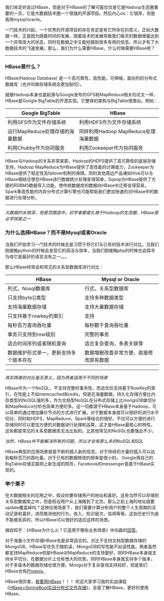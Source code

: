 我们肯定听说过HBase，但是对于HBase的了解可能仅仅是它是Hadoop生态圈重要的一员，它是大数据技术圈一个很强的开源项目。然后内心os：它很屌，但是我用mysql/oracle。

一门技术的兴起，一个优秀的开源项目的存在肯定是有它所存在的意义，正如大数据一样，正是因为随着时间的发展，随着技术的发展导致我们每天的数据增量达到一个非常庞大的状态，同时在数据之中又能挖掘到很多有用的信息。所以才有了大数据技术的飞速发展。那么，我们为什么需要HBase，什么时候需要HBase呢？


----------
### HBase是什么？

HBase(Hadoop Database) 是一个高可靠性，高性能，可伸缩，面向列的分布式数据库（也许叫做存储系统会更加贴切）。

就跟Hadoop本身也是起源与Google发布的GFS和MapReduce相关的论文一样，HBase是Google BigTable的开源实现。它整体的架构与BigTable很类似。例如：


|Google BigTable|HBase|
|---|---|
|利用GFS作为文件存储系统|利用HDFS作为文件存储系统|
|运行MapReduce处理存储的海量数据|同样利用Hadoop MapReduce处理海量数据|
|利用Chubby作为协同服务|利用Zookeeper作为协同服务|

HBase与Hadoop的关系非常紧密，Hadoop的HDFS提供了高可靠性的底层存储支持，Hadoop MapReduce为HBase提供了高性能的计算能力，Zookeeper为HBase提供了稳定性及failover机制的保障。同时其他周边产品诸如Hive可以与HBase相结合使在HBase进行数据统计处理变得简单，Sqoop为HBase提供了方便的RDBMS数据导入功能，使传统数据库的数据向HBase中迁移变得容易，Spark等高性能的内存分布式计算引擎也可能帮助我们更加快速的对HBase中的数据进行处理分析。

----------
*大数据的水很深，但是范围适中。初学者都是扎根于Hadoop的生态圈，HBase是必学技能之一*

### 为什么选择HBase？而不是Mysql或者Oracle

当我们开始学习一门技术的时候总是习惯于将它们与已有的技术进行对比。当我们刚接触python的时候会发现它的简洁与效率，当我们刚接触php的时候也会探寻为啥它是最好的语言没有之一。。。

那么HBase经常会和常见的关系型数据库进行对比：


|HBase|Mysql or Oracle|
|---|---|
|列式，Nosql数据库|行式，关系型数据库|
|只支持byte[]类型|支持多种数据类型|
|支持海量数据存储|支持大量数据存储|
|只支持基于rowkey的索引|支持|
|每秒百万查询吞吐量|每秒数千查询吞吐量|
|事务只支持到row级别|完整的事务|
|适合时间序列或者随机查询|适合复杂查询，多表关联等|
|数据维护形式单一，更新支持多个版本存在|数据增删改查非常方便，直接修改原有数据|


----------
*其实两者的对比毫无意义，因为两者适用于不同的场景*

HBase作为一个NoSQL，不支持完整的事务性，而且仅仅支持基于RowKey的索引，在性能上不如memcached和redis。但是在海量数据，持久化存储方便比内存类型的NoSQL强的多，作为文档型NoSQL在分布式存储上比mongoDB做切分和MapReduce分析也简单方便的多。这一切都源于HBase本身基于Hadoop，可以简单的通过增加廉价节点的方式进行扩展，对于数据本身就可以很好的进行水平切分，同时和HDFS，MapReduce，Spark等结合的很好。不仅可以方便的进行存储同时可以更加方便的对数据进行处理和运算，这才是HBase最核心的特性。这些都是常见的关系型数据库无法比拟的。比其他常见的NoSQL也要强出不少。

*当然，HBase并不能解决所有的问题，所以才会有那么多的NoSQL和SQL*

HBase典型的应用场景就是不断的插入新的信息。对于持续的大量的插入可以达到每秒百万的吞吐量。对于已有的数据修改的频率是很小的。
Google用自己的BigTable存储互联网上新生成的网页，Facebook的messenger是基于HBase实现的。

### 举个栗子

在大数据相关的应用之中，假设你要存储用户的地址和喜好。这些当然可以存储到关系型数据库之中，但是假设用户从上海搬到了北京。那么之前上海的地址就要update覆盖掉吗？这种应用场景下，我们需要计算分析用户的整个人生周期的活动记录和喜好，进而推测他的行为，收入，知识层次，信用等等。这些历史行为是不能被丢弃的，所以HBase可以很好的适应这样的场景。

摘自知乎：《HBase为什么火？它适用于哪些业务场景》中向磊的[回答][1]。

对于海量小文件存储HBase也是非常适合的。对比于支持文档型数据存储的MongoDB，HBase写优先于随机读，MongoDB的写性能不如读性能。两者虽然都支持MapReduce但是HBase对MapReduce的支持更好，同时HBase本身就支持水平切分，在数据分片上也有很大的优势。同时HBase本身就支持多个版本，对于多版本的数据存储也很方便。Mongo对于复杂查询支持较好，但是我们HBase也有[Phoenix][2]。

HBase很厉害，[我要用HBase][3]！！！
欢迎大家学习我的实战课程《[HBase+SpringBoot实战分布式文件存储][4]》，全面了解HBase，更好的使用HBase。


  [1]: https://www.zhihu.com/question/39859266/answer/83676259
  [2]: https://www.imooc.com/article/25670
  [3]: https://www.imooc.com/article/25594
  [4]: http://coding.imooc.com/class/205.html?mc_marking=4655172e1a62839eea65105dbf244230&mc_channel=sjkctjpc